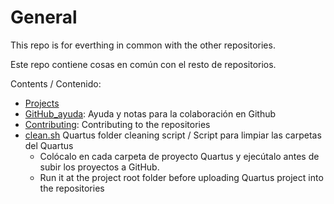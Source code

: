 # General 

This repo is for everthing in common with the other repositories.

Este repo contiene cosas en común con el resto de repositorios.

Contents / Contenido:

* [Projects](./Projects)
* [GitHub_ayuda](./Github_ayuda): Ayuda y notas para la colaboración en Github
* [Contributing](./Contributing): Contributing to the repositories
* [clean.sh](./clean.sh) Quartus folder cleaning script / Script para limpiar las carpetas del Quartus
  * Colócalo en cada carpeta de proyecto Quartus y ejecútalo antes de subir los proyectos a GitHub.
  * Run it at the project root folder before uploading Quartus project into the repositories

